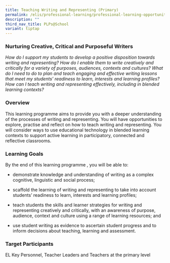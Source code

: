```yaml
---
title: Teaching Writing and Representing (Primary)
permalink: /elis/professional-learning/professional-learning-opportunities/teaching-writing-and-representing/
description: ""
third_nav_title: PLPs@School
variant: tiptap
---
```

<h3>Nurturing Creative, Critical and Purposeful Writers</h3>
<p><em>How do I support my students to develop a positive disposition towards writing and representing? How do I enable them to write creatively and critically for a variety of purposes, audiences, contexts and cultures? What do I need to do to plan and teach engaging and effective writing lessons that meet my students’ readiness to learn, interests and learning profiles? How can I teach writing and representing effectively, including in blended learning contexts?</em>
</p>
<h3>Overview</h3>
<p>This learning programme aims to provide you with a deeper understanding
of the processes of writing and representing. You will have opportunities
to explore, practise and reflect on how to teach writing and representing.
You will consider ways to use educational technology in blended learning
contexts to support active learning in participatory, connected and reflective
classrooms.</p>
<h3>Learning Goals</h3>
<p>By the end of this&nbsp;learning programme&nbsp;, you will be able to:</p>
<ul data-tight="true" class="tight">
<li>
<p>demonstrate knowledge and understanding of writing as a complex cognitive,
linguistic and social process;</p>
</li>
<li>
<p>scaffold the learning of writing and representing to take into account
students’ readiness to learn, interests and learning profiles;</p>
</li>
<li>
<p>teach students the skills and learner strategies for writing and representing
creatively and critically, with an awareness of purpose, audience, context
and culture using a range of learning resources; and</p>
</li>
<li>
<p>use student writing as evidence to ascertain student progress and to inform
decisions about teaching, learning and assessment.</p>
</li>
</ul>
<h3>Target Participants</h3>
<p>EL Key Personnel, Teacher Leaders and Teachers at the primary level</p>
